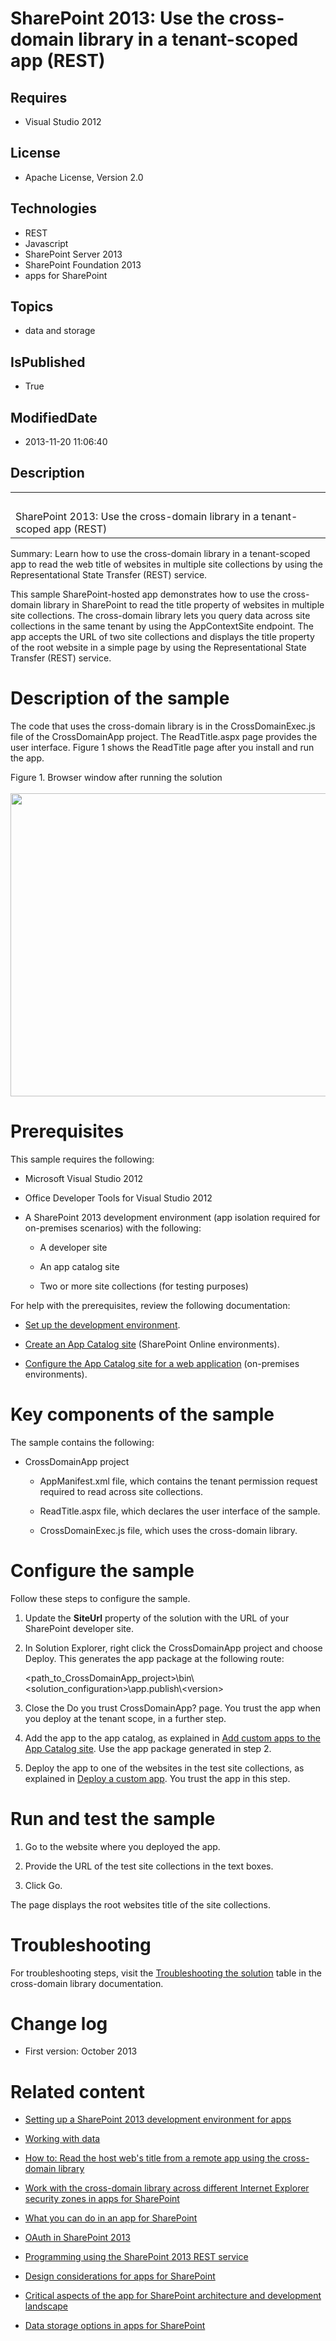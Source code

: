 # SharePoint 2013: Use the cross-domain library in a tenant-scoped app (REST)
## Requires
* Visual Studio 2012
## License
* Apache License, Version 2.0
## Technologies
* REST
* Javascript
* SharePoint Server 2013
* SharePoint Foundation 2013
* apps for SharePoint
## Topics
* data and storage
## IsPublished
* True
## ModifiedDate
* 2013-11-20 11:06:40
## Description

<table id="bottomTable" cellspacing="0" cellpadding="0">
<tbody>
<tr id="headerTableRow1">
<td align="left"><span id="runningHeaderText">&nbsp;</span></td>
</tr>
<tr id="headerTableRow2">
<td align="left"><span id="nsrTitle">SharePoint 2013: Use the cross-domain library in a tenant-scoped app (REST)</span></td>
</tr>
</tbody>
</table>
<p></p>
<div id="mainSection">
<div id="mainBody">
<div class="summary">
<p><span class="label">Summary:</span>&nbsp;Learn how to use the cross-domain library in a tenant-scoped app to read the web title of websites in multiple site collections by using the Representational State Transfer (REST) service.</p>
</div>
<div class="introduction">
<p>This sample SharePoint-hosted app demonstrates how to use the cross-domain library in SharePoint to read the title property of websites in multiple site collections. The cross-domain library lets you query data across site collections in the same tenant
 by using the <span class="keyword">AppContextSite</span> endpoint. The app accepts the URL of two site collections and displays the title property of the root website in a simple page by using the Representational State Transfer (REST) service.</p>
</div>
<h1 class="heading">Description of the sample</h1>
<div class="section" id="sectionSection0">
<p>The code that uses the cross-domain library is in the CrossDomainExec.js file of the CrossDomainApp project. The ReadTitle.aspx page provides the user interface. Figure 1 shows the ReadTitle page after you install and run the app.</p>
<div class="caption">Figure 1. Browser window after running the solution</div>
<br>
<img id="101488" src="http://i1.code.msdn.s-msft.com/sharepoint-2013-use-the-6b3e4c1e/image/file/101488/1/crossdomaintenantscope_result.png" alt="" width="555" height="485"></div>
<h1 class="heading">Prerequisites</h1>
<div class="section" id="sectionSection1">
<p>This sample requires the following:</p>
<ul>
<li>
<p>Microsoft Visual Studio 2012</p>
</li><li>
<p>Office Developer Tools for Visual Studio 2012</p>
</li><li>
<p>A SharePoint 2013 development environment (app isolation required for on-premises scenarios) with the following:</p>
<ul>
<li>
<p>A developer site</p>
</li><li>
<p>An app catalog site</p>
</li><li>
<p>Two or more site collections (for testing purposes)</p>
</li></ul>
</li></ul>
<p>For help with the prerequisites, review the following documentation:</p>
<ul>
<li>
<p><a href="http://msdn.microsoft.com/library/jj163980.aspx#SP15GettingStartedappdev_WhatDoYouNeed" target="_blank">Set up the development environment</a>.</p>
</li><li>
<p><a href="http://office.microsoft.com/en-us/sharepoint-help/use-the-app-catalog-to-make-custom-business-apps-available-for-your-sharepoint-online-environment-HA102772362.aspx#_Toc347303048" target="_blank">Create an App Catalog site</a> (SharePoint Online
 environments).</p>
</li><li>
<p><a href="http://technet.microsoft.com/library/fp161234.aspx#ConfigureAppGallery" target="_blank">Configure the App Catalog site for a web application</a> (on-premises environments).</p>
</li></ul>
</div>
<h1 class="heading">Key components of the sample</h1>
<div class="section" id="sectionSection2">
<p>The sample contains the following:</p>
<ul>
<li>
<p>CrossDomainApp project</p>
<ul>
<li>
<p>AppManifest.xml file, which contains the tenant permission request required to read across site collections.</p>
</li><li>
<p>ReadTitle.aspx file, which declares the user interface of the sample.</p>
</li><li>
<p>CrossDomainExec.js file, which uses the cross-domain library.</p>
</li></ul>
</li></ul>
</div>
<h1 class="heading">Configure the sample</h1>
<div class="section" id="sectionSection3">
<p>Follow these steps to configure the sample.</p>
<div class="subSection">
<ol>
<li>
<p>Update the <strong>SiteUrl</strong> property of the solution with the URL of your SharePoint developer site.</p>
</li><li>
<p>In <span class="ui">Solution Explorer</span>, right click the <span class="ui">
CrossDomainApp</span> project and choose <span class="ui">Deploy</span>. This generates the app package at the following route:</p>
<p><span class="placeholder">&lt;path_to_CrossDomainApp_project&gt;</span>\bin\<span class="placeholder">&lt;solution_configuration&gt;</span>\app.publish\<span class="placeholder">&lt;version&gt;</span></p>
</li><li>
<p>Close the <span class="ui">Do you trust CrossDomainApp?</span> page. You trust the app when you deploy at the tenant scope, in a further step.</p>
</li><li>
<p>Add the app to the app catalog, as explained in <a href="http://office.microsoft.com/en-us/sharepoint-help/use-the-app-catalog-to-make-custom-business-apps-available-for-your-sharepoint-online-environment-HA102772362.aspx#_Toc347303049" target="_blank">
Add custom apps to the App Catalog site</a>. Use the app package generated in step 2.</p>
</li><li>
<p>Deploy the app to one of the websites in the test site collections, as explained in
<a href="http://office.microsoft.com/en-us/sharepoint-help/use-the-app-catalog-to-make-custom-business-apps-available-for-your-sharepoint-online-environment-HA102772362.aspx#_Toc347303052" target="_blank">
Deploy a custom app</a>. You trust the app in this step.</p>
</li></ol>
</div>
</div>
<h1 class="heading">Run and test the sample</h1>
<div class="section" id="sectionSection4">
<div class="subSection">
<ol>
<li>
<p>Go to the website where you deployed the app.</p>
</li><li>
<p>Provide the URL of the test site collections in the text boxes.</p>
</li><li>
<p>Click <span class="ui">Go</span>.</p>
</li></ol>
</div>
<p>The page displays the root websites title of the site collections.</p>
</div>
<h1 class="heading">Troubleshooting</h1>
<div class="section" id="sectionSection5">
<p>For troubleshooting steps, visit the <a href="http://msdn.microsoft.com/library/bc37ff5c-1285-40af-98ae-01286696242d# SP15Accessdatafromremoteapp_Troubleshoot" target="_blank">
Troubleshooting the solution</a> table in the cross-domain library documentation.</p>
</div>
<h1 class="heading">Change log</h1>
<div class="section" id="sectionSection6">
<ul>
<li>
<p>First version: October 2013</p>
</li></ul>
</div>
<h1 class="heading">Related content</h1>
<div class="section" id="sectionSection7">
<ul>
<li>
<p><a href="http://msdn.microsoft.com/library/b0878c12-27c9-4eea-ae3b-7e79e5a8838d" target="_blank">Setting up a SharePoint 2013 development environment for apps</a></p>
</li><li>
<p><a href="http://msdn.microsoft.com/library/1534a5f4-1d83-45b4-9714-3a1995677d85" target="_blank">Working with data</a></p>
</li><li>
<p><a href="http://msdn.microsoft.com/library/bc37ff5c-1285-40af-98ae-01286696242d" target="_blank">How to: Read the host web's title from a remote app using the cross-domain library</a></p>
</li><li>
<p><a href="http://msdn.microsoft.com/library/3d24f916-60b2-4ea9-b182-82e33cad06e8" target="_blank">Work with the cross-domain library across different Internet Explorer security zones in apps for SharePoint</a></p>
</li><li>
<p><a href="http://msdn.microsoft.com/library/26f2999e-db7f-4fe7-a00f-05b009b1927d" target="_blank">What you can do in an app for SharePoint</a></p>
</li><li>
<p><a href="http://msdn.microsoft.com/library/bde5647a-fff1-4b51-b67b-2139de79ce4a" target="_blank">OAuth in SharePoint 2013</a></p>
</li><li>
<p><a href="http://msdn.microsoft.com/library/d4b5c277-ed50-420c-8a9b-860342284b72" target="_blank">Programming using the SharePoint 2013 REST service</a></p>
</li><li>
<p><a href="http://msdn.microsoft.com/library/0942fdce-3227-496a-8873-399fc1dbb72c" target="_blank">Design considerations for apps for SharePoint</a></p>
</li><li>
<p><a href="http://msdn.microsoft.com/library/ae96572b-8f06-4fd3-854f-fc312f7f2d88" target="_blank">Critical aspects of the app for SharePoint architecture and development landscape</a></p>
</li><li>
<p><a href="http://msdn.microsoft.com/library/3034f03c-2d5a-46de-9cb8-2c101ff194fa" target="_blank">Data storage options in apps for SharePoint</a></p>
</li></ul>
</div>
</div>
</div>
<p></p>
